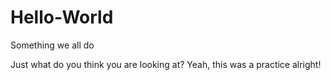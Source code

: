 # Hello-World
Something we all do

Just what do you think you are looking at? Yeah, this was a practice alright!
